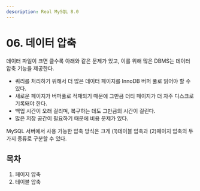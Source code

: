 ```yaml
---
description: Real MySQL 8.0
---
```


# 06. 데이터 압축

데이터 파일이 크면 클수록 아래와 같은 문제가 있고, 이를 위해 많은 DBMS는 데이터 압축 기능을 제공한다.

- 쿼리를 처리하기 위해서 더 많은 데이터 페이지를 InnoDB 버퍼 풀로 읽어야 할 수 있다.
- 새로운 페이지가 버퍼풀로 적재되기 때문에 그만큼 더티 페이지가 더 자주 디스크로 기록돼야 한다.
- 백업 시간이 오래 걸리며, 복구하는 데도 그만큼의 시간이 걸린다.
- 많은 저장 공간이 필요하기 때문에 비용 문제가 있다.

MySQL 서버에서 사용 가능한 압축 방식은 크게 (1)테이블 압축과 (2)페이지 압축의 두 가지 종류로 구분할 수 있다.

## 목차

1. 페이지 압축
2. 테이블 압축